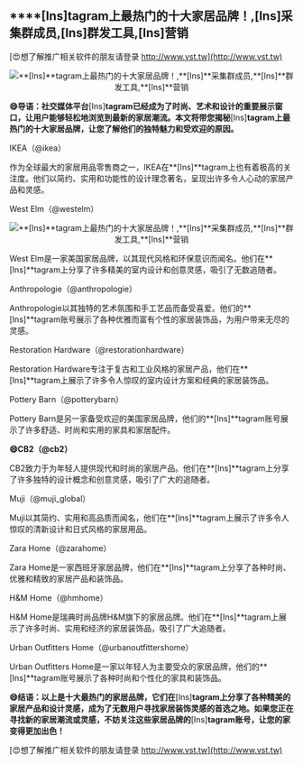 ## ****[Ins]**tagram上最热门的十大家居品牌！,**[Ins]**采集群成员,**[Ins]**群发工具,**[Ins]**营销**

[😍想了解推广相关软件的朋友请登录 http://www.vst.tw](http://www.vst.tw)

 <center><img src="https://vst.tw/MP4/tuiguang/png/5.png" alt="**[Ins]**tagram上最热门的十大家居品牌！,**[Ins]**采集群成员,**[Ins]**群发工具,**[Ins]**营销"></center>

**😄导语：社交媒体平台**[Ins]**tagram已经成为了时尚、艺术和设计的重要展示窗口，让用户能够轻松地浏览到最新的家居潮流。本文将带您揭秘**[Ins]**tagram上最热门的十大家居品牌，让您了解他们的独特魅力和受欢迎的原因。**

IKEA（@ikea）

作为全球最大的家居用品零售商之一，IKEA在**[Ins]**tagram上也有着极高的关注度。他们以简约、实用和功能性的设计理念著名，呈现出许多令人心动的家居产品和灵感。

West Elm（@westelm）

 <center><img src="https://vst.tw/MP4/tuiguang/png/3.png" alt="**[Ins]**tagram上最热门的十大家居品牌！,**[Ins]**采集群成员,**[Ins]**群发工具,**[Ins]**营销"></center>

West Elm是一家美国家居品牌，以其现代风格和环保意识而闻名。他们在**[Ins]**tagram上分享了许多精美的室内设计和创意灵感，吸引了无数追随者。

Anthropologie（@anthropologie）

Anthropologie以其独特的艺术氛围和手工艺品而备受喜爱。他们的**[Ins]**tagram账号展示了各种优雅而富有个性的家居装饰品，为用户带来无尽的灵感。

Restoration Hardware（@restorationhardware）

Restoration Hardware专注于复古和工业风格的家居产品，他们在**[Ins]**tagram上展示了许多令人惊叹的室内设计方案和经典的家居装饰品。

Pottery Barn（@potterybarn）

Pottery Barn是另一家备受欢迎的美国家居品牌，他们的**[Ins]**tagram账号展示了许多舒适、时尚和实用的家具和家居配件。

**😄CB2（@cb2）**

CB2致力于为年轻人提供现代和时尚的家居产品。他们在**[Ins]**tagram上分享了许多独特的设计概念和创意灵感，吸引了广大的追随者。

Muji（@muji_global）

Muji以其简约、实用和高品质而闻名，他们在**[Ins]**tagram上展示了许多令人惊叹的清新设计和日式风格的家居用品。

Zara Home（@zarahome）

Zara Home是一家西班牙家居品牌，他们在**[Ins]**tagram上分享了各种时尚、优雅和精致的家居产品和装饰品。

H&M Home（@hmhome）

H&M Home是瑞典时尚品牌H&M旗下的家居品牌。他们在**[Ins]**tagram上展示了许多时尚、实用和经济的家居装饰品，吸引了广大追随者。

Urban Outfitters Home（@urbanoutfittershome）

Urban Outfitters Home是一家以年轻人为主要受众的家居品牌，他们的**[Ins]**tagram账号展示了各种时尚和个性化的家具和装饰品。

**😄结语：以上是十大最热门的家居品牌，它们在**[Ins]**tagram上分享了各种精美的家居产品和设计灵感，成为了无数用户寻找家居装饰灵感的首选之地。如果您正在寻找新的家居潮流或灵感，不妨关注这些家居品牌的**[Ins]**tagram账号，让您的家变得更加出色！**

[😍想了解推广相关软件的朋友请登录 http://www.vst.tw](http://www.vst.tw)



